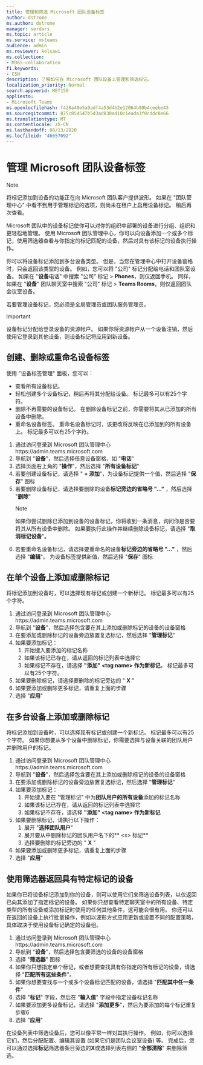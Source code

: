 ```yaml
---
title: 管理和筛选 Microsoft 团队设备标签
author: dstrome
ms.author: dstrome
manager: serdars
ms.topic: article
ms.service: msteams
audience: admin
ms.reviewer: kelsawi
ms.collection:
- M365-collaboration
f1.keywords:
- CSH
description: 了解如何在 Microsoft 团队设备上管理和筛选标记。
localization_priority: Normal
search.appverid: MET150
appliesto:
- Microsoft Teams
ms.openlocfilehash: f428a40e5a9adf4a53d4b2e12064b90b4ceebe43
ms.sourcegitcommit: 875c854547b5d3ad838ad10c1eada3f0cddc8e66
ms.translationtype: MT
ms.contentlocale: zh-CN
ms.lasthandoff: 08/13/2020
ms.locfileid: "46657092"
---
```

# <a name="manage-microsoft-teams-device-tags"></a>管理 Microsoft 团队设备标签

> [!NOTE]
> 将标记添加到设备的功能正在向 Microsoft 团队客户提供波形。 如果在 "团队管理中心" 中看不到用于管理标记的选项，则尚未在租户上启用设备标记。 稍后再次查看。

Microsoft 团队中的设备标记使你可以对你的组织中部署的设备进行分组、组织和更轻松地管理。 使用 Microsoft 团队管理中心，你可以向设备添加一个或多个标记，使用筛选器查看与你指定的标记匹配的设备，然后对具有该标记的设备执行操作。

你可以将设备标记添加到多台设备类型。 但是，当您在管理中心中打开设备窗格时，只会返回该类型的设备。 例如，您可以将 "公司" 标记分配给电话和团队室设备。 如果在 "**设备**电话" 中搜索 "公司" 标记  >  **Phones**，则仅返回手机。 同样，如果在 "**设备**" 团队聊天室中搜索 "公司" 标记  >  **Teams Rooms**，则仅返回团队会议室设备。

若要管理设备标记，您必须是全局管理员或团队服务管理员。

> [!IMPORTANT]
> 设备标记分配给登录设备的资源帐户。 如果你将资源帐户从一个设备注销，然后使用它登录到其他设备，则设备标记将应用到新设备。

## <a name="create-remove-or-rename-device-tags"></a>创建、删除或重命名设备标签

使用 "设备标签管理" 面板，您可以：

- 查看所有设备标记。
- 轻松创建多个设备标记，稍后再将其分配给设备。 标记最多可以有25个字符。
- 删除不再需要的设备标记。 在删除设备标记之前，你需要将其从已添加的所有设备中删除。
- 重命名设备标签。 重命名设备标记时，该更改将反映在已添加到的所有设备上。 标记最多可以有25个字符。

1. 通过访问登录到 Microsoft 团队管理中心https://admin.teams.microsoft.com
2. 导航到 "**设备**"，然后选择任意设备窗格，如 "**电话**"
3. 选择页面右上角的 "**操作**"，然后选择 "**所有设备标记**"
4. 若要创建设备标记，请选择 " **+ 添加**"，为设备标记提供一个值，然后选择 "**保存**" 图标
5. 若要删除设备标记，请选择要删除的设备**标记旁边的省略号 "..."** ，然后选择 "**删除**"
    > [!NOTE]
    > 如果你尝试删除已添加到设备的设备标记，你将收到一条消息，询问你是否要将其从所有设备中删除。 如果要执行此操作并继续删除设备标记，请选择 "**取消标记设备**"。
6. 若要重命名设备标记，请选择要重命名的设备**标记旁边的省略号 "..."** ，然后选择 "**编辑**"。 为设备标签提供新值，然后选择 "**保存**" 图标

## <a name="add-or-remove-tags-on-a-single-device"></a>在单个设备上添加或删除标记

将标记添加到设备时，可以选择现有标记或创建一个新标记。 标记最多可以有25个字符。

1. 通过访问登录到 Microsoft 团队管理中心https://admin.teams.microsoft.com
2. 导航到 "**设备**"，然后选择包含要在其上添加或删除标记的设备的设备窗格
3. 在要添加或删除标记的设备旁边放置复选标记，然后选择 "**管理标记**"
4. 如果要添加标记：
    1. 开始键入要添加的标记名称
    2. 如果该标记已存在，请从返回的标记列表中选择它
    3. 如果标记不存在，请选择 **"添加" \<tag name> 作为新标记**。 标记最多可以有25个字符。
5. 如果要删除标记，请选择要删除的标记旁边的 " **X** "
6. 如果要添加或删除更多标记，请重复上面的步骤
7. 选择 "**应用**"

## <a name="add-or-remove-tags-on-multiple-devices"></a>在多台设备上添加或删除标记

将标记添加到设备时，可以选择现有标记或创建一个新标记。 标记最多可以有25个字符。 如果你想要从多个设备中删除标记，你需要选择与设备关联的团队用户并删除用户的标记。

1. 通过访问登录到 Microsoft 团队管理中心https://admin.teams.microsoft.com
2. 导航到 "**设备**"，然后选择包含要在其上添加或删除标记的设备的设备窗格
3. 在要添加或删除标记的设备旁边放置复选标记，然后选择 "**管理标记**"
4. 如果要添加标记：
    1. 开始键入要在 "管理标记" 中为**团队用户的所有设备**添加的标记名称
    2. 如果该标记已存在，请从返回的标记列表中选择它
    3. 如果标记不存在，请选择 **"添加" \<tag name> 作为新标记**
5. 如果要删除标记，请执行以下操作：
    1. 展开 "**选择团队用户**"
    2. 展开要从中删除标记的团队用户名下的** \<x> 标记**
    3. 选择要删除的标记旁边的 " **X** "
6. 如果要添加或删除更多标记，请重复上面的步骤
7. 选择 "**应用**"

## <a name="use-filters-to-return-devices-with-a-specific-tag"></a>使用筛选器返回具有特定标记的设备

如果你已将设备标记添加到你的设备，则可以使用它们来筛选设备列表，以仅返回已向其添加了指定标记的设备。 如果你只想查看特定聊天室中的所有设备、特定类型的所有设备或添加标记时使用的任何其他条件，这可能会很有用。 你还可以在返回的设备上执行批量操作，例如以波形方式应用更新或设置不同的配置策略，具体取决于使用设备标记确定的设备组。

1. 通过访问登录到 Microsoft 团队管理中心https://admin.teams.microsoft.com
2. 导航到 "**设备**"，然后选择包含要筛选的设备的设备窗格
3. 选择 "**筛选器**" 图标
4. 如果你只想指定单个标记，或者想要查找具有你指定的所有标记的设备，请选择 "**匹配所有这些条件**"。
5. 如果你想要查找与一个或多个设备标记匹配的设备，请选择 "**匹配其中任一条件**"
6. 选择 "**标记**" 字段，然后在 "**输入值**" 字段中指定设备标记名称
7. 如果要添加更多设备标记，请选择 "**添加更多**"，然后为要添加的每个标记重复步骤6
8. 选择 "**应用**"

在设备列表中筛选设备后，您可以像平常一样对其执行操作。 例如，你可以选择它们，然后分配配置、编辑其设置 (如果它们是团队会议室设备) 等。 完成后，您可以通过选择**标记**筛选器条目旁边的**X**或选择列表右侧的 "**全部清除**" 来删除筛选。
